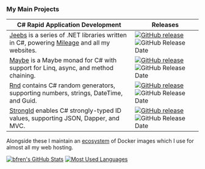 ### My Main Projects

| C# Rapid Application Development | Releases |
|-|-|
| [Jeebs](https://github.com/bfren/jeebs) is a series of .NET libraries written in C#, powering [Mileage](https://github.com/bfren/mileage) and all my websites. | [![GitHub release](https://img.shields.io/github/v/release/bfren/jeebs?include_prereleases&label=latest)](https://www.nuget.org/packages/jeebs/) ![GitHub Release Date](https://img.shields.io/github/release-date-pre/bfren/jeebs?label=date) |
| [Maybe](https://github.com/bfren/maybe) is a Maybe monad for C# with support for Linq, async, and method chaining. | [![GitHub release](https://img.shields.io/github/v/release/bfren/maybe?include_prereleases&label=latest)](https://www.nuget.org/packages/maybef/) ![GitHub Release Date](https://img.shields.io/github/release-date/bfren/maybe?label=date) |
| [Rnd](https://github.com/bfren/rnd) contains C# random generators, supporting numbers, strings, DateTime, and Guid. | [![GitHub release](https://img.shields.io/github/v/release/bfren/rnd?include_prereleases&label=latest)](https://www.nuget.org/packages/rnd/) ![GitHub Release Date](https://img.shields.io/github/release-date/bfren/rnd?label=date) |
| [StrongId](https://github.com/bfren/strongid) enables C# strongly-typed ID values, supporting JSON, Dapper, and MVC. | [![GitHub release](https://img.shields.io/github/v/release/bfren/strongid?include_prereleases&label=latest)](https://www.nuget.org/packages/strongid/) ![GitHub Release Date](https://img.shields.io/github/release-date/bfren/strongid?label=date) |

Alongside these I maintain an [ecosystem](https://github.com/bfren/docker) of Docker images which I use for almost all my web hosting.

[![bfren's GitHub Stats](https://github-readme-stats.vercel.app/api?username=bfren&show_icons=true&hide_rank=true)](https://github.com/anuraghazra/github-readme-stats) [![Most Used Languages](https://github-readme-stats.vercel.app/api/top-langs/?username=bfren&hide=javascript,scss,css&layout=compact)](https://github.com/anuraghazra/github-readme-stats)
